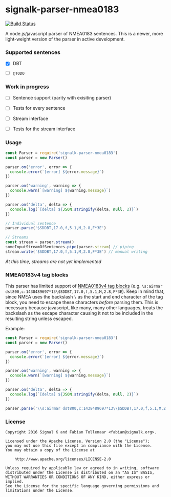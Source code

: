 # signalk-parser-nmea0183
[![Build Status](https://travis-ci.org/SignalK/signalk-parser-nmea0183.svg?branch=development)](https://travis-ci.org/SignalK/signalk-parser-nmea0183)


A node.js/javascript parser of NMEA0183 sentences. This is a newer, more light-weight version of the parser in active development.


### Supported sentences

- [x] DBT
- [ ] `@TODO`


### Work in progress

- [ ] Sentence support (parity with exisiting parser)
- [ ] Tests for every sentence
- [ ] Stream interface
- [ ] Tests for the stream interface


### Usage

```javascript
const Parser = require('signalk-parser-nmea0183')
const parser = new Parser()

parser.on('error', error => {
  console.error(`[error] ${error.message}`)
})

parser.on('warning', warning => {
  console.warn(`[warning] ${warning.message}`)
})

parser.on('delta', delta => {
  console.log(`[delta] ${JSON.stringify(delta, null, 2)}`)
})

// Individual sentence
parser.parse('$SDDBT,17.0,f,5.1,M,2.8,F*3E')

// Streams
const stream = parser.stream()
someInputStreamOfSentences.pipe(parser.stream) // piping
stream.write('$SDDBT,17.0,f,5.1,M,2.8,F*3E') // manual writing
```

*At this time, streams are not yet implemented*


### NMEA0183v4 tag blocks

This parser has limited support of [NMEA0183v4 tag blocks](http://www.nmea.org/Assets/may%2009%20rtcm%200183_v400.pdf) (e.g. `\s:airmar dst800,c:1438489697*13\$SDDBT,17.0,f,5.1,M,2.8,F*3E`). 
Keep in mind that, since NMEA uses the backslash `\` as the start and end character of the tag block, you need to escape these characters *before* parsing them. 
This is necessary because javascript, like many, many other languages, treats the backslash as the escape character causing it not to be included in the resulting string unless escaped. 

Example: 

```javascript
const Parser = require('signalk-parser-nmea0183')
const parser = new Parser()

parser.on('error', error => {
  console.error(`[error] ${error.message}`)
})

parser.on('warning', warning => {
  console.warn(`[warning] ${warning.message}`)
})

parser.on('delta', delta => {
  console.log(`[delta] ${JSON.stringify(delta, null, 2)}`)
})

parser.parse('\\s:airmar dst800,c:1438489697*13\\$SDDBT,17.0,f,5.1,M,2.8,F*3E')
```


### License 

```
Copyright 2016 Signal K and Fabian Tollenaar <fabian@signalk.org>.

Licensed under the Apache License, Version 2.0 (the "License");
you may not use this file except in compliance with the License.
You may obtain a copy of the License at

    http://www.apache.org/licenses/LICENSE-2.0

Unless required by applicable law or agreed to in writing, software
distributed under the License is distributed on an "AS IS" BASIS,
WITHOUT WARRANTIES OR CONDITIONS OF ANY KIND, either express or implied.
See the License for the specific language governing permissions and
limitations under the License.
```